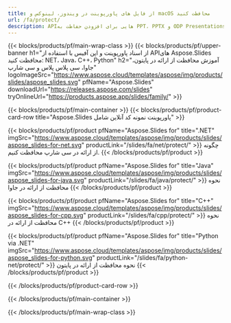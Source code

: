 ```yaml
---
title: از فایل های پاورپوینت در ویندوز، لینوکس و macOS محافظت کنید
url: /fa/protect/
description: APIهایی برای افزودن حفاظت به PPT، PPTX و ODP Presentations
---
```


{{< blocks/products/pf/main-wrap-class >}}
{{< blocks/products/pf/upper-banner h1="از اسناد پاورپوینت و اپن آفیس با استفاده از APIهای Aspose.Slides محافظت کنید: NET، Java، C++، Python" h2="آموزش محافظت از ارائه در پایتون، جاوا، سی پلاس پلاس و سی شارپ" logoImageSrc="https://www.aspose.cloud/templates/aspose/img/products/slides/aspose_slides.svg" pfName="Aspose.Slides" downloadUrl="https://releases.aspose.com/slides" tryOnlineUrl="https://products.aspose.app/slides/family/" >}}

{{< blocks/products/pf/main-container >}}
{{< blocks/products/pf/product-card-row title="Aspose.Slides پاورپوینت نمونه کد آنلاین شامل" >}}

{{< blocks/products/pf/product pfName="Aspose.Slides for" title=".NET" imgSrc="https://www.aspose.cloud/templates/aspose/img/products/slides/aspose_slides-for-net.svg" productLink="/slides/fa/net/protect/" >}}
چگونه از ارائه در سی شارپ محافظت کنیم.
{{< /blocks/products/pf/product >}}

{{< blocks/products/pf/product pfName="Aspose.Slides for" title="Java" imgSrc="https://www.aspose.cloud/templates/aspose/img/products/slides/aspose_slides-for-java.svg" productLink="/slides/fa/java/protect/" >}}
نحوه محافظت از ارائه در جاوا
{{< /blocks/products/pf/product >}}

{{< blocks/products/pf/product pfName="Aspose.Slides for" title="C++" imgSrc="https://www.aspose.cloud/templates/aspose/img/products/slides/aspose_slides-for-cpp.svg" productLink="/slides/fa/cpp/protect/" >}}
نحوه محافظت از ارائه در C++
{{< /blocks/products/pf/product >}}

{{< blocks/products/pf/product pfName="Aspose.Slides for" title="Python via .NET" imgSrc="https://www.aspose.cloud/templates/aspose/img/products/slides/aspose_slides-for-python.svg" productLink="/slides/fa/python-net/protect/" >}}
نحوه محافظت از ارائه در پایتون
{{< /blocks/products/pf/product >}}

{{< /blocks/products/pf/product-card-row >}}

{{< /blocks/products/pf/main-container >}}

{{< /blocks/products/pf/main-wrap-class >}}
